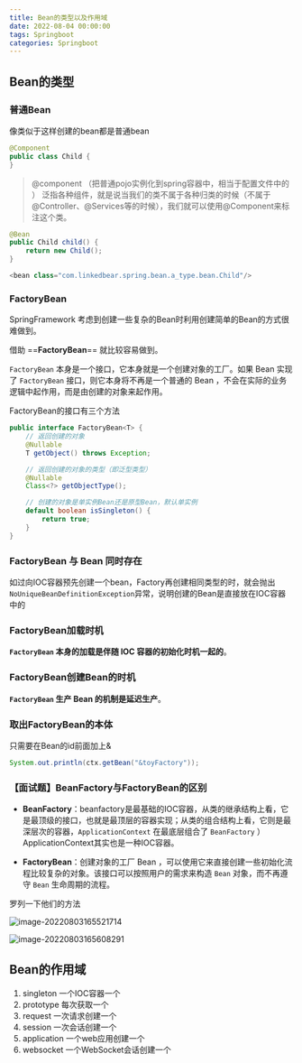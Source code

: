 ```yaml
---
title: Bean的类型以及作用域
date: 2022-08-04 00:00:00
tags: Springboot
categories: Springboot
---
```




## Bean的类型

### 普通Bean

像类似于这样创建的bean都是普通bean

```java
@Component
public class Child {
}
```

> @component （把普通pojo实例化到spring容器中，相当于配置文件中的 <bean id="" class=""/>）
> 泛指各种组件，就是说当我们的类不属于各种归类的时候（不属于@Controller、@Services等的时候），我们就可以使用@Component来标注这个类。
>
> 

```java
@Bean
public Child child() {
    return new Child();
}
```

```java
<bean class="com.linkedbear.spring.bean.a_type.bean.Child"/>
```

### FactoryBean



SpringFramework 考虑到创建一些复杂的Bean时利用创建简单的Bean的方式很难做到。

借助 ==**FactoryBean**== 就比较容易做到。

`FactoryBean` 本身是一个接口，它本身就是一个创建对象的工厂。如果 Bean 实现了 `FactoryBean` 接口，则它本身将不再是一个普通的 Bean ，不会在实际的业务逻辑中起作用，而是由创建的对象来起作用。

FactoryBean的接口有三个方法

```Java
public interface FactoryBean<T> {
    // 返回创建的对象
    @Nullable
    T getObject() throws Exception;

    // 返回创建的对象的类型（即泛型类型）
    @Nullable
    Class<?> getObjectType();

    // 创建的对象是单实例Bean还是原型Bean，默认单实例
    default boolean isSingleton() {
        return true;
    }
}
```

### FactoryBean 与 Bean 同时存在

如过向IOC容器预先创建一个bean，Factory再创建相同类型的时，就会抛出`NoUniqueBeanDefinitionException`异常，说明创建的Bean是直接放在IOC容器中的

### FactoryBean加载时机

**`FactoryBean` 本身的加载是伴随 IOC 容器的初始化时机一起的**。

### FactoryBean创建Bean的时机

**`FactoryBean` 生产 Bean 的机制是延迟生产**。

### 取出FactoryBean的本体

只需要在Bean的id前面加上&

```Java
System.out.println(ctx.getBean("&toyFactory"));	
```





### 【面试题】BeanFactory与FactoryBean的区别

- **BeanFactory**：beanfactory是最基础的IOC容器，从类的继承结构上看，它是最顶级的接口，也就是最顶层的容器实现；从类的组合结构上看，它则是最深层次的容器，`ApplicationContext` 在最底层组合了 `BeanFactory` ）ApplicationContext其实也是一种IOC容器。

- **FactoryBean**：创建对象的工厂 Bean ，可以使用它来直接创建一些初始化流程比较复杂的对象。该接口可以按照用户的需求来构造 `Bean` 对象，而不再遵守 `Bean` 生命周期的流程。

罗列一下他们的方法

![image-20220803165521714](https://xingqiu-tuchuang-1256524210.cos.ap-shanghai.myqcloud.com/2054/image-20220803165521714.png)

![image-20220803165608291](https://xingqiu-tuchuang-1256524210.cos.ap-shanghai.myqcloud.com/2054/image-20220803165608291.png)

## Bean的作用域



1. singleton 一个IOC容器一个
2. prototype 每次获取一个
3. request  一次请求创建一个
4. session 一次会话创建一个
5. application  一个web应用创建一个
6. websocket  一个WebSocket会话创建一个



















